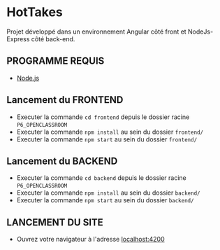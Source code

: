 # HotTakes
Projet développé dans un environnement Angular côté front et NodeJs-Express côté back-end.

## PROGRAMME REQUIS
* [Node.js](https://nodejs.org/fr/download/ "Lien de téléchargement officiel Node.js")

## Lancement du FRONTEND
* Executer la commande `cd frontend` depuis le dossier racine `P6_OPENCLASSROOM`
* Executer la commande `npm install` au sein du dossier `frontend/`
* Executer la commande `npm start` au sein du dossier `frontend/`

## Lancement du BACKEND
* Executer la commande `cd backend` depuis le dossier racine `P6_OPENCLASSROOM`
* Executer la commande `npm install` au sein du dossier `backend/`
* Executer la commande `npm start` au sein du dossier `backend/`

## LANCEMENT DU SITE
* Ouvrez votre navigateur à l'adresse [localhost:4200](http://localhost:4200/ "Lien de téléchargement officiel Node.js")